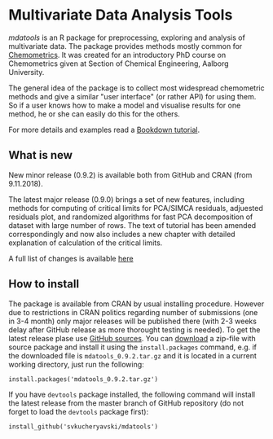 Multivariate Data Analysis Tools
===========================================

*mdatools* is an R package for preprocessing, exploring and analysis of multivariate data. The package provides methods mostly common for [Chemometrics](http://en.wikipedia.org/wiki/Chemometrics). It was created for an introductory PhD course on Chemometrics given at Section of Chemical Engineering, Aalborg University. 

The general idea of the package is to collect most widespread chemometric methods and give a similar "user interface" (or rather API) for using them. So if a user knows how to make a model and visualise results for one method, he or she can easily do this for the others.

For more details and examples read a [Bookdown tutorial](http://svkucheryavski.github.io/mdatools/). 

What is new
-----------

New minor release (0.9.2) is available both from GitHub and CRAN (from 9.11.2018).

The latest major release (0.9.0) brings a set of new features, including methods for computing of critical limits for PCA/SIMCA residuals, adjuested residuals plot, and randomized algorithms for fast PCA decomposition of dataset with large number of rows. The text of tutorial has been amended correspondingly and now also includes a new chapter with detailed explanation of calculation of the critical limits. 

A full list of changes is available [here](NEWS.md)


How to install
--------------

The package is available from CRAN by usual installing procedure. However due to restrictions in CRAN politics regarding number of submissions (one in 3-4 month) only major releases will be published  there (with 2-3 weeks delay after GitHub release as more thorought testing is needed). To get the latest release plase use [GitHub sources](https://github.com/svkucheryavski/mdatools). You can [download](https://github.com/svkucheryavski/mdatools/releases) a zip-file with source package and install it using the `install.packages` command, e.g. if the downloaded file is `mdatools_0.9.2.tar.gz` and it is located in a current working directory, just run the following:

```
install.packages('mdatools_0.9.2.tar.gz')
```

If you have `devtools` package installed, the following command will install the latest release from the master branch of GitHub repository (do not forget to load the `devtools` package first):

```
install_github('svkucheryavski/mdatools')
```
